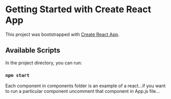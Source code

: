 # Getting Started with Create React App

This project was bootstrapped with [Create React App](https://github.com/facebook/create-react-app).

## Available Scripts

In the project directory, you can run:

### `npm start`

Each component in components folder is an example of a react...if you want to run a particular component uncomment that component in App.js file...
